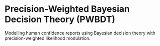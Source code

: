 # Precision-Weighted Bayesian Decision Theory (PWBDT)
Modelling human confidence reports using Bayesian decision theory with precision-weighted likelihood modulation.
